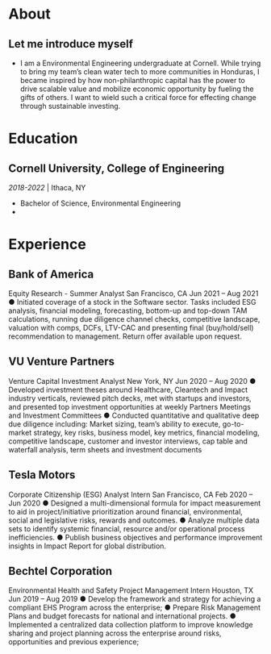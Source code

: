 # About
## Let me introduce myself 
- I am a Environmental Engineering undergraduate at Cornell. While trying to bring my team’s clean water tech to more communities in Honduras, I became inspired by how non-philanthropic capital has the power to drive scalable value and mobilize economic opportunity by fueling the gifts of others. I want to wield such a critical force for effecting change through sustainable investing.

# Education

## Cornell University, College of Engineering
_2018-2022_  \| Ithaca, NY
- Bachelor of Science, Environmental Engineering
- 
# Experience 

## Bank of America
Equity Research - Summer Analyst
San Francisco, CA
Jun 2021 – Aug 2021
● Initiated coverage of a stock in the Software sector. Tasks included ESG analysis, financial modeling,
forecasting, bottom-up and top-down TAM calculations, running due diligence channel checks, competitive
landscape, valuation with comps, DCFs, LTV-CAC and presenting final (buy/hold/sell) recommendation to
management. Return offer available upon request.
## VU Venture Partners
Venture Capital Investment Analyst
New York, NY
Jun 2020 – Aug 2020
● Developed investment theses around Healthcare, Cleantech and Impact industry verticals, reviewed pitch
decks, met with startups and investors, and presented top investment opportunities at weekly Partners
Meetings and Investment Committees
● Conducted quantitative and qualitative deep due diligence including: Market sizing, team’s ability to execute,
go-to-market strategy, key risks, business model, key metrics, financial modeling, competitive landscape,
customer and investor interviews, cap table and waterfall analysis, term sheets and investment documents

## Tesla Motors
Corporate Citizenship (ESG) Analyst Intern
San Francisco, CA
Feb 2020 – Jun 2020
● Designed a multi-dimensional formula for impact measurement to aid in project/initiative prioritization
around financial, environmental, social and legislative risks, rewards and outcomes.
● Analyze multiple data sets to identify systemic financial, resource and/or operational process inefficiencies.
● Publish business objectives and performance improvement insights in Impact Report for global distribution.

## Bechtel Corporation
Environmental Health and Safety Project Management Intern
Houston, TX
Jun 2019 – Aug 2019
● Develop the framework and strategy for achieving a compliant EHS Program across the enterprise;
● Prepare Risk Management Plans and budget forecasts for national and international projects.
● Implemented a centralized data collection platform to improve knowledge sharing and project planning
across the enterprise around risks, opportunities and previous experience;
